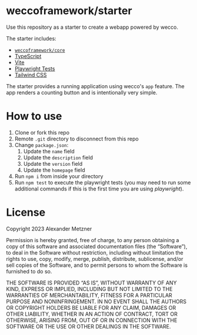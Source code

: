 # weccoframework/starter

Use this repository as a starter to create a webapp powered by wecco.

The starter includes:

* [`weccoframework/core`](https://weccoframework.github.io)
* [TypeScript](https://typescriptlang.org)
* [Vite](https://vitejs.dev)
* [Playwright Tests](https://playwright.dev)
* [Tailwind CSS](https://tailwindcss.com/docs/customizing-colors)

The starter provides a running application using wecco's `app` feature. The app
renders a counting button and is intentionally very simple.

# How to use

1. Clone or fork this repo
1. Remote `.git` directory to disconnect from this repo
1. Change `package.json`:
    1. Update the `name` field
    1. Update the `description` field
    1. Update the `version` field
    1. Update the `homepage` field
1. Run `npm i` from inside your directory
1. Run `npm test` to execute the playwright tests (you may need to run some additional
   commands if this is the first time you are using _playwright_).

# License

Copyright 2023 Alexander Metzner

Permission is hereby granted, free of charge, to any person obtaining a copy of this software and associated documentation files (the “Software”), to deal in the Software without restriction, including without limitation the rights to use, copy, modify, merge, publish, distribute, sublicense, and/or sell copies of the Software, and to permit persons to whom the Software is furnished to do so.

THE SOFTWARE IS PROVIDED “AS IS”, WITHOUT WARRANTY OF ANY KIND, EXPRESS OR IMPLIED, INCLUDING BUT NOT LIMITED TO THE WARRANTIES OF MERCHANTABILITY, FITNESS FOR A PARTICULAR PURPOSE AND NONINFRINGEMENT. IN NO EVENT SHALL THE AUTHORS OR COPYRIGHT HOLDERS BE LIABLE FOR ANY CLAIM, DAMAGES OR OTHER LIABILITY, WHETHER IN AN ACTION OF CONTRACT, TORT OR OTHERWISE, ARISING FROM, OUT OF OR IN CONNECTION WITH THE SOFTWARE OR THE USE OR OTHER DEALINGS IN THE SOFTWARE.